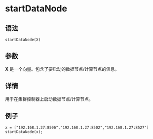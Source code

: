 # startDataNode

## 语法

`startDataNode(X)`

## 参数

**X** 是一个向量。包含了要启动的数据节点/计算节点的信息。

## 详情

用于在集群控制器上启动数据节点/计算节点。

## 例子

```
x = ["192.168.1.27:8506","192.168.1.27:8502","192.168.1.27:8527"]
startDataNode(x);
```

